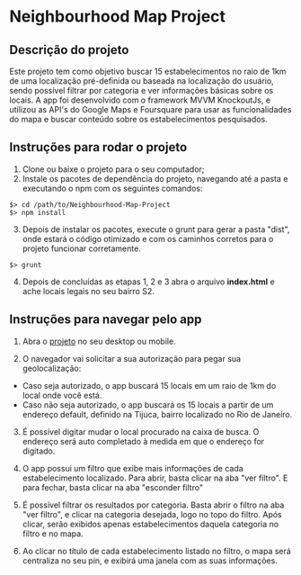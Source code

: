 # Neighbourhood Map Project

Descrição do projeto
--------------
Este projeto tem como objetivo buscar 15 estabelecimentos no raio de 1km de uma localização pré-definida ou baseada na localização do usuário, sendo possível filtrar por categoria e ver informações básicas sobre os locais. A app foi desenvolvido com o framework MVVM KnockoutJs, e utilizou as API's do Google Maps e Foursquare para usar as funcionalidades do mapa e buscar conteúdo sobre os estabelecimentos pesquisados.

## Instruções para rodar o projeto

1. Clone ou baixe o projeto para o seu computador;
2. Instale os pacotes de dependência do projeto, navegando até a pasta e executando o npm com os seguintes comandos:

  ````
  $> cd /path/to/Neighbourhood-Map-Project
  $> npm install
  ````
  
3. Depois de instalar os pacotes, execute o grunt para gerar a pasta "dist", onde estará o código otimizado e com os caminhos corretos para o projeto funcionar corretamente.

  ``
  $> grunt
  ``
  
4. Depois de concluídas as etapas 1, 2 e 3 abra o arquivo **index.html** e ache locais legais no seu bairro S2.


## Instruções para navegar pelo app

1. Abra o [projeto](https://alinealvesvianna.github.io/Neighbourhood-Map-Project/) no seu desktop ou mobile.

2. O navegador vai solicitar a sua autorização para pegar sua geolocalização:
  * Caso seja autorizado, o app buscará 15 locais em um raio de 1km do local onde você está.
  * Caso não seja autorizado, o app buscará  os 15 locais a partir de um endereço default, definido na Tijuca, bairro localizado no Rio de Janeiro.

3. É possível digitar mudar o local procurado na caixa de busca. O endereço será auto completado à medida em que o endereço for digitado.

4. O app possui um filtro que exibe mais informações de cada estabelecimento localizado. Para abrir, basta clicar na aba "ver filtro". E para fechar, basta clicar na aba "esconder filtro"

5. É possível filtrar os resultados por categoria. Basta abrir o filtro na aba "ver filtro", e clicar na categoria desejada, logo no topo do filtro. Após clicar, serão exibidos apenas estabelecimentos daquela categoria no filtro e no mapa.

6. Ao clicar no título de cada estabelecimento listado no filtro, o mapa será centraliza no seu pin, e exibirá uma janela com as suas informações.
